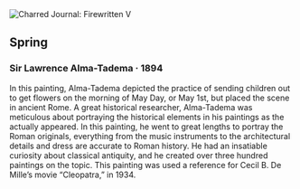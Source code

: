 <div class="artwork-of-the-day">
  <div class="container">
    <div class="img-wrapper">
      <img
        src="https://uploads3.wikiart.org/images/alma-tadema-lawrence/spring-1894.jpg!Large.jpg"
        alt="Charred Journal: Firewritten V" />
    </div>
    <div class="artwork-detail">
      <div class="artwork-origin"> 
        <h2 class="artwork-name">Spring</h2>
        <h3 class="artist">
          Sir Lawrence Alma-Tadema
                    ·  1894
        </h3>
      </div>
      <p class="description">
        <span class="artwork-description-text ng-binding" ng-bind-html="viewModel.ArtworkOfTheDay.Description | unsafe">In this painting, Alma-Tadema depicted the practice of sending children out to get flowers on the morning of May Day, or May 1st, but placed the scene in ancient Rome. A great historical researcher, Alma-Tadema was meticulous about portraying the historical elements in his paintings as the actually appeared. In this painting, he went to great lengths to portray the Roman originals, everything from the music instruments to the architectural details and dress are accurate to Roman history.  He had an insatiable curiosity about classical antiquity, and he created over three hundred paintings on the topic. This painting was used a reference for Cecil B. De Mille’s movie “Cleopatra,” in 1934. </span>
                        <div class="text-shadow-container" ng-show="showShadow" style=""></div>
      </p>
    </div>
  </div>

</div>

